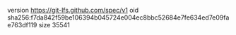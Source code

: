 version https://git-lfs.github.com/spec/v1
oid sha256:f7da842f59be106394b045724e004ec8bbc52684e7fe634ed7e09fae763df119
size 35541
